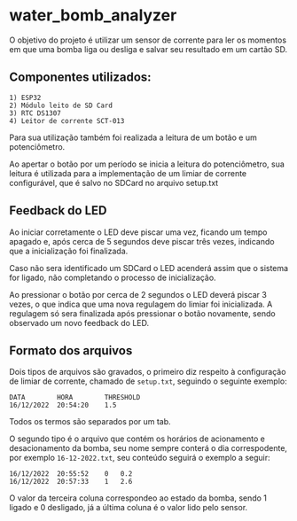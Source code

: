 # water_bomb_analyzer

O objetivo do projeto é utilizar um sensor de corrente para ler os momentos em que uma bomba liga ou desliga e salvar seu resultado em um cartão SD.

## Componentes utilizados:

    1) ESP32
    2) Módulo leito de SD Card
    3) RTC DS1307
    4) Leitor de corrente SCT-013

Para sua utilização também foi realizada a leitura de um botão e um potenciômetro.  

Ao apertar o botão por um período se inicia a leitura do potenciômetro, sua leitura é utilizada para a implementação de um limiar de corrente configurável, que é salvo no SDCard no arquivo setup.txt

## Feedback do LED

Ao iniciar corretamente o LED deve piscar uma vez, ficando um tempo apagado e, após cerca de 5 segundos deve piscar três vezes, indicando que a inicialização foi finalizada.  

Caso não sera identificado um SDCard o LED acenderá assim que o sistema for ligado, não completando o processo de inicialização.  

Ao pressionar o botão por cerca de 2 segundos o LED deverá piscar 3 vezes, o que indica que uma nova regulagem do limiar foi inicializada. A regulagem só sera finalizada após pressionar o botão novamente, sendo observado um novo feedback do LED.

## Formato dos arquivos

Dois tipos de arquivos são gravados, o primeiro diz respeito à configuração de limiar de corrente, chamado de `setup.txt`, seguindo o seguinte exemplo:

    DATA        HORA        THRESHOLD
    16/12/2022  20:54:20    1.5

Todos os termos são separados por um tab.  

O segundo tipo é o arquivo que contém os horários de acionamento e desacionamento da bomba, seu nome sempre conterá o dia correspodente, por exemplo `16-12-2022.txt`, seu conteúdo seguirá o exemplo a seguir:  

    16/12/2022  20:55:52    0   0.2
    16/12/2022  20:57:33    1   2.6

O valor da terceira coluna correspondeo ao estado da bomba, sendo 1 ligado e 0 desligado, já a última coluna é o valor lido pelo sensor.
